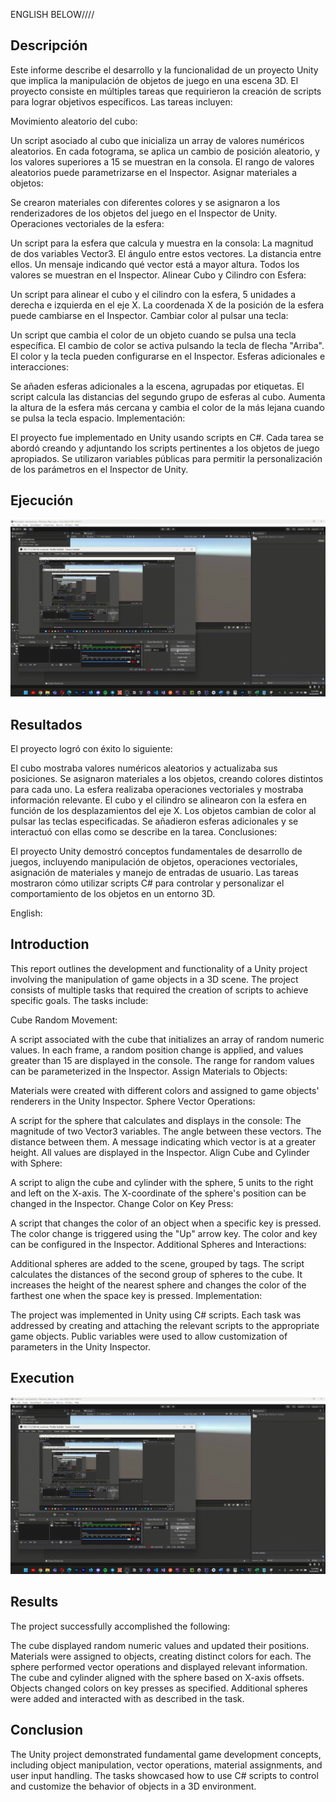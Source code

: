 ENGLISH BELOW\/\/\/\/
## Descripción

Este informe describe el desarrollo y la funcionalidad de un proyecto Unity que implica la manipulación de objetos de juego en una escena 3D. El proyecto consiste en múltiples tareas que requirieron la creación de scripts para lograr objetivos específicos. Las tareas incluyen:

Movimiento aleatorio del cubo:

Un script asociado al cubo que inicializa un array de valores numéricos aleatorios.
En cada fotograma, se aplica un cambio de posición aleatorio, y los valores superiores a 15 se muestran en la consola.
El rango de valores aleatorios puede parametrizarse en el Inspector.
Asignar materiales a objetos:

Se crearon materiales con diferentes colores y se asignaron a los renderizadores de los objetos del juego en el Inspector de Unity.
Operaciones vectoriales de la esfera:

Un script para la esfera que calcula y muestra en la consola:
La magnitud de dos variables Vector3.
El ángulo entre estos vectores.
La distancia entre ellos.
Un mensaje indicando qué vector está a mayor altura.
Todos los valores se muestran en el Inspector.
Alinear Cubo y Cilindro con Esfera:

Un script para alinear el cubo y el cilindro con la esfera, 5 unidades a derecha e izquierda en el eje X.
La coordenada X de la posición de la esfera puede cambiarse en el Inspector.
Cambiar color al pulsar una tecla:

Un script que cambia el color de un objeto cuando se pulsa una tecla específica.
El cambio de color se activa pulsando la tecla de flecha "Arriba".
El color y la tecla pueden configurarse en el Inspector.
Esferas adicionales e interacciones:

Se añaden esferas adicionales a la escena, agrupadas por etiquetas.
El script calcula las distancias del segundo grupo de esferas al cubo.
Aumenta la altura de la esfera más cercana y cambia el color de la más lejana cuando se pulsa la tecla espacio.
Implementación:

El proyecto fue implementado en Unity usando scripts en C#. Cada tarea se abordó creando y adjuntando los scripts pertinentes a los objetos de juego apropiados. Se utilizaron variables públicas para permitir la personalización de los parámetros en el Inspector de Unity.
## Ejecución

![Execution](presentation.gif)

## Resultados

El proyecto logró con éxito lo siguiente:

El cubo mostraba valores numéricos aleatorios y actualizaba sus posiciones.
Se asignaron materiales a los objetos, creando colores distintos para cada uno.
La esfera realizaba operaciones vectoriales y mostraba información relevante.
El cubo y el cilindro se alinearon con la esfera en función de los desplazamientos del eje X.
Los objetos cambian de color al pulsar las teclas especificadas.
Se añadieron esferas adicionales y se interactuó con ellas como se describe en la tarea.
Conclusiones:

El proyecto Unity demostró conceptos fundamentales de desarrollo de juegos, incluyendo manipulación de objetos, operaciones vectoriales, asignación de materiales y manejo de entradas de usuario. Las tareas mostraron cómo utilizar scripts C# para controlar y personalizar el comportamiento de los objetos en un entorno 3D.

English:
## Introduction

This report outlines the development and functionality of a Unity project involving the manipulation of game objects in a 3D scene. The project consists of multiple tasks that required the creation of scripts to achieve specific goals. The tasks include:

Cube Random Movement:

A script associated with the cube that initializes an array of random numeric values.
In each frame, a random position change is applied, and values greater than 15 are displayed in the console.
The range for random values can be parameterized in the Inspector.
Assign Materials to Objects:

Materials were created with different colors and assigned to game objects' renderers in the Unity Inspector.
Sphere Vector Operations:

A script for the sphere that calculates and displays in the console:
The magnitude of two Vector3 variables.
The angle between these vectors.
The distance between them.
A message indicating which vector is at a greater height.
All values are displayed in the Inspector.
Align Cube and Cylinder with Sphere:

A script to align the cube and cylinder with the sphere, 5 units to the right and left on the X-axis.
The X-coordinate of the sphere's position can be changed in the Inspector.
Change Color on Key Press:

A script that changes the color of an object when a specific key is pressed.
The color change is triggered using the "Up" arrow key.
The color and key can be configured in the Inspector.
Additional Spheres and Interactions:

Additional spheres are added to the scene, grouped by tags.
The script calculates the distances of the second group of spheres to the cube.
It increases the height of the nearest sphere and changes the color of the farthest one when the space key is pressed.
Implementation:

The project was implemented in Unity using C# scripts. Each task was addressed by creating and attaching the relevant scripts to the appropriate game objects. Public variables were used to allow customization of parameters in the Unity Inspector.
## Execution

![Execution](presentation.gif)
## Results

The project successfully accomplished the following:

The cube displayed random numeric values and updated their positions.
Materials were assigned to objects, creating distinct colors for each.
The sphere performed vector operations and displayed relevant information.
The cube and cylinder aligned with the sphere based on X-axis offsets.
Objects changed colors on key presses as specified.
Additional spheres were added and interacted with as described in the task.
## Conclusion

The Unity project demonstrated fundamental game development concepts, including object manipulation, vector operations, material assignments, and user input handling. The tasks showcased how to use C# scripts to control and customize the behavior of objects in a 3D environment.